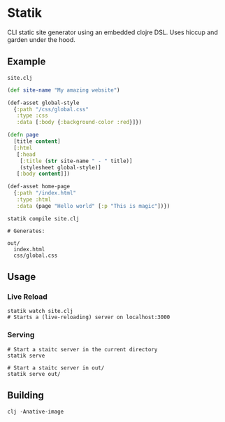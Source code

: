 # Statik

CLI static site generator using an embedded clojre DSL. Uses hiccup and garden
under the hood.


## Example

`site.clj`
```clj
(def site-name "My amazing website")

(def-asset global-style
  {:path "/css/global.css"
   :type :css
   :data [:body {:background-color :red}]})

(defn page
  [title content]
  [:html
   [:head
    [:title (str site-name " - " title)]
    (stylesheet global-style)]
   [:body content]])

(def-asset home-page
  {:path "/index.html"
   :type :html
   :data (page "Hello world" [:p "This is magic"])})
```

```
statik compile site.clj

# Generates:

out/
  index.html
  css/global.css
```


## Usage

### Live Reload
```
statik watch site.clj
# Starts a (live-reloading) server on localhost:3000
```

### Serving
```
# Start a staitc server in the current directory
statik serve

# Start a staitc server in out/
statik serve out/
```

## Building

```
clj -Anative-image
```
